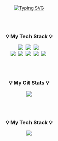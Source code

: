 <p align="center">
   <a href="https://git.io/typing-svg">
      <img src="https://readme-typing-svg.demolab.com?                 font=Yeon+Sung&size=40&pause=1000&color=7F7EBE&background=FFFFFF00&center=true&width=435&lines=HI+there%2C+I'm+YongGyu" alt="Typing SVG" />
   </a>
</p><br><br>

<h3 align="center"> 💡 My Tech Stack 💡</h3>
<p align="center">
   <img src="https://img.shields.io/badge/HTML5-E34F26?style=for-the-badge&logo=html5&logoColor=white"/></a>&nbsp
   <img src="https://img.shields.io/badge/CSS3-1572B6?style=for-the-badge&logo=css3&logoColor=white"/></a>&nbsp
   <img src="https://img.shields.io/badge/JavaScript-F7DF1E?style=for-the-badge&logo=javascript&logoColor=black"/></a>&nbsp <br>
   <img src="https://img.shields.io/badge/Python-3766AB?style=for-the-badge&logo=Python&logoColor=white"/></a>&nbsp
   <img src="https://img.shields.io/badge/Java-ED8B00?style=for-the-badge&logo=java&logoColor=white"/></a>&nbsp
   <img src="https://img.shields.io/badge/Oracle-F80000?style=for-the-badge&logo=Oracle&logoColor=white"/></a>&nbsp
   <img src="https://img.shields.io/badge/Mysql-E6B91E?style=for-the-badge&logo=MySql&logoColor=white"/></a>&nbsp 
   <img src="https://img.shields.io/badge/GIT-E44C30?style=for-the-badge&logo=git&logoColor=white"/></a>&nbsp
<p><br><br>


<h3 align="center">💡 My Git Stats 💡</h3>
<p align="center">
    <a href="https://github.com/JYG200">
      <img align="center" src="https://github-readme-stats.vercel.app/api?username=JYG200&theme=transparent&show_icons=true&title_color=7F7EBE&text_color=transparent">
   </a>
</p><br><br>


<h3 align="center"> 💡 My Tech Stack 💡</h3>
<p align="center">
    <a href="https://github.com/JYG200">
      <img align="center" src="https://github-readme-stats.vercel.app/api/top-langs/?username=JYG200&layout=compact&theme=transparent&langs_count=10&title_color=7F7EBE&text_color=transparent">
    </a>
</p><br><br>


   
